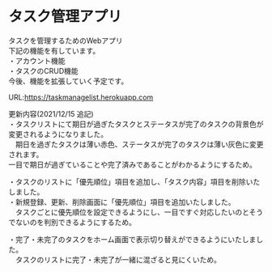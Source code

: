 # タスク管理アプリ
タスクを管理するためのWebアプリ  
下記の機能を有しています。  
・アカウント機能  
・タスクのCRUD機能  
今後、機能を拡張していく予定です。
  
URL:https://taskmanagelist.herokuapp.com

更新内容(2021/12/15 追記)  
・タスクリストにて期日が過ぎたタスクとステータスが完了のタスクの背景色が変更されるようになりました。  
　期日を過ぎたタスクは薄い赤色、ステータスが完了のタスクは薄い灰色に変更されます。  
  一目で期日が過ぎていることや完了済みであることがわかるようにするため。  
  
  
・タスクのリストに「優先順位」項目を追加し、「タスク内容」項目を削除いたしました。  
・新規登録、更新、削除画面に「優先順位」項目を追加いたしました。  
　タスクごとに優先順位を設定できるようにし、一目ですぐ対応したいのとそうでないのを判別できるようにするため。
  
  
・完了・未完了のタスクをホーム画面で表示切り替えができるようにいたしました。  
　タスクのリストに完了・未完了が一緒に混ざると見にくいため。

